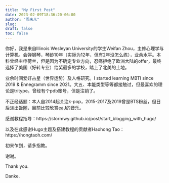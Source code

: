 ```yaml
---
title: "My First Post"
date: 2023-02-09T18:36:20-06:00
author: "周未凡"
slug:
draft: false
toc: false
---
```

<p>你好，我是来自Illinois Wesleyan University的学生Weifan Zhou，主修心理学与计算机。会弹钢琴，琴龄10年（实际为12年，但有2年没怎么练），业余水平。本科曾经主申荷兰，但是因为不确定专业方向，忍痛拒绝了欧洲大陆的offer，最终选择了美国（好转专业）给奖最多的学校，踏上了北美的土地。</p>

<p>业余时间爱好占星（世界运势）及人格研究。I started learning MBTI since 2019 & Ennegramm since 2021。大五、本能类型等等都接触过，但最喜欢的理论是tritype。曾经有个pdb账号，但是注销了。</p>
    
<p>不正经话题：本人自2014起关注k-pop，2015-2017及2019曾是BTS粉丝，但日后淡出饭圈，目前比较欣赏eaJ的音乐。</p>

<p>感谢教程指导：https://stormwy.github.io/post/start_blogging_with_hugo/</p>

<p>以及在此感谢Hugo主题及搭建教程的贡献者Haohong Tao：https://hongtaoh.com/ </p>

<p>初来乍到，请多指教。</p>
<p>谢谢。</p>
<p>Thank you.</p>
<p>Danke.</p>